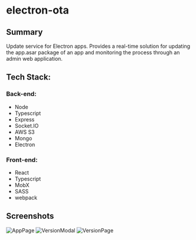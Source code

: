 # electron-ota

## Summary

Update service for Electron apps. Provides a real-time solution for updating the app.asar package of an app and monitoring the process through an admin web application.

## Tech Stack:

### Back-end: 
* Node
* Typescript
* Express
* Socket.IO
* AWS S3
* Mongo
* Electron

### Front-end:
* React
* Typescript
* MobX
* SASS
* webpack

## Screenshots
![AppPage](https://i.imgur.com/5U7bB8O.jpg)
![VersionModal](https://i.imgur.com/RswO0lw.png)
![VersionPage](https://i.imgur.com/szy5GeS.jpg)
